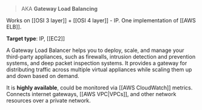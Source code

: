 > AKA **Gateway Load Balancing**

Works on [[OSI 3 layer]] + [[OSI 4 layer]] - IP. One implementation of [[AWS ELB]].

**Target type**: IP, [[EC2]]

A Gateway Load Balancer helps you to deploy, scale, and manage your third-party appliances, such as firewalls, intrusion detection and prevention systems, and deep packet inspection systems. It provides a gateway for distributing traffic across multiple virtual appliances while scaling them up and down based on demand.

It is **highly available**, could be monitored via [[AWS CloudWatch]] metrics. Connects internet gateways, [[AWS VPC|VPCs]], and other network resources over a private network.